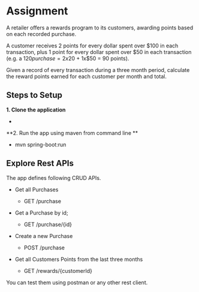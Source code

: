 # Assignment

A retailer offers a rewards program to its customers, awarding points based on each recorded
purchase.

A customer receives 2 points for every dollar spent over $100 in each transaction, plus 1 point
for every dollar spent over $50 in each transaction
(e.g. a $120 purchase = 2x$20 + 1x$50 = 90 points).

Given a record of every transaction during a three month period, calculate the reward points
earned for each customer per month and total.


## Steps to Setup

**1. Clone the application**

   - 


**2. Run the app using maven from command line  **
   - mvn spring-boot:run 


## Explore Rest APIs

The app defines following CRUD APIs.
 - Get all Purchases    
    - GET /purchase   

 - Get a Purchase by id;
   - GET /purchase/{id}

 - Create a new Purchase
   - POST /purchase

 - Get all Customers Points from the last three months
   - GET /rewards/{customerId}

You can test them using postman or any other rest client.

